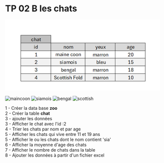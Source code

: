 # TP 02 B les chats

![terminal](/img/07/tableau.png)
  
![maincoon](/img/09/maincoon.png)
![siamois](/img/09/siamois.png)
![bengal](/img/09/bengal.png)
![scottish](/img/09/scottish.png)

1 - Créer la data base **zoo**  
2 - Créer la table **chat**  
3 - ajouter les données  
3 - Afficher le chat avec l'id :2  
4 - Trier les chats par nom et par age  
5 - Afficher les chats qui vive entre 11 et 19 ans  
5 - Afficher le ou les chats dont le nom contient 'sia'  
6 - Afficher la moyenne d'age des chats  
7 - Afficher le nombre de chats dans la table  
8 - Ajouter les données à partir d'un fichier excel  